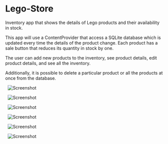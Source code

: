 # Lego-Store

Inventory app that shows the details of Lego products and their availability in stock.

This app will use a ContentProvider that access a SQLite database which is updated every time the details of the product change. 
Each product has a sale button that reduces its quantity in stock by one.

The user can add new products to the inventory, see product details, edit product details, and see all the inventory. 

Additionally, it is possible to delete a particular product or all the products at once from the database.

&nbsp;
![Screenshot](1.png)

&nbsp;
![Screenshot](2.png)

&nbsp;
![Screenshot](3.png)

&nbsp;
![Screenshot](4.png)

&nbsp;
![Screenshot](5.png)

&nbsp;
![Screenshot](6.png)
